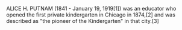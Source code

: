 ALICE H. PUTNAM (1841 - January 19, 1919[1]) was an educator who opened the first private kindergarten in Chicago in 1874,[2] and was described as "the pioneer of the Kindergarten" in that city.[3]
